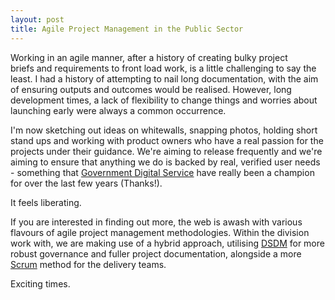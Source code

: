 ```yaml
---
layout: post
title: Agile Project Management in the Public Sector
---
```

Working in an agile manner, after a history of creating bulky project briefs and requirements to front load work, is a little challenging to say the least. I had a history of attempting to nail long documentation, with the aim of ensuring outputs and outcomes would be realised. However, long development times, a lack of flexibility to change things and worries about launching early were always a common occurrence.

I'm now sketching out ideas on whitewalls, snapping photos, holding short stand ups and working with product owners who have a real passion for the projects under their guidance. We're aiming to release frequently and we're aiming to ensure that anything we do is backed by real, verified user needs - something that [Government Digital Service](https://gds.blog.gov.uk/) have really been a champion for over the last few years (Thanks!).

It feels liberating.

If you are interested in finding out more, the web is awash with various flavours of agile project management methodologies. Within the division work with, we are making use of a hybrid approach, utilising [DSDM](http://www.dsdm.org/) for more robust governance and fuller project documentation, alongside a more [Scrum](https://www.scrum.org/) method for the delivery teams.

Exciting times.
